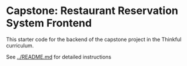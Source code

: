 # Capstone: Restaurant Reservation System Frontend

This starter code for the backend of the capstone project in the Thinkful curriculum.

See [../README.md](../README.md) for detailed instructions
